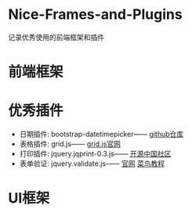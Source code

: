 # Nice-Frames-and-Plugins
记录优秀使用的前端框架和插件

# 前端框架
# 优秀插件
<ul>
  <li>
    <span>日期插件:</span>
    <span>bootstrap-datetimepicker——</span>
    <a href="https://github.com/uxsolutions/bootstrap-datepicker">github仓库</a>
  </li>
  
  <li>
    <span>表格插件:</span>
    <span>grid.js——</span>
    <a href="http://js-grid.com/">grid.js官网</a>
  </li>
  
  <li>
    <span>打印插件:</span>
    <span>jquery.jqprint-0.3.js——</span>
    <a href="https://www.oschina.net/code/snippet_1039735_34103">开源中国社区</a>
  </li>
  
  <li>
    <span>表单验证:</span>
    <span>jquery.validate.js——</span>
    <a href="https://jqueryvalidation.org/">官网</a>
    <a href="http://www.runoob.com/jquery/jquery-plugin-validate.html">菜鸟教程</a>
  </li>
</ul>

# UI框架

